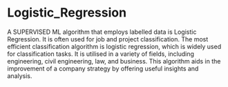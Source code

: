 # Logistic_Regression

A SUPERVISED ML algorithm that employs labelled data is Logistic Regression. It is often used for job and project classification.
The most efficient classification algorithm is logistic regression, which is widely used for classification tasks. It is utilised in a variety of fields, including engineering, civil engineering, law, and business. This algorithm aids in the improvement of a company strategy by offering useful insights and analysis.

